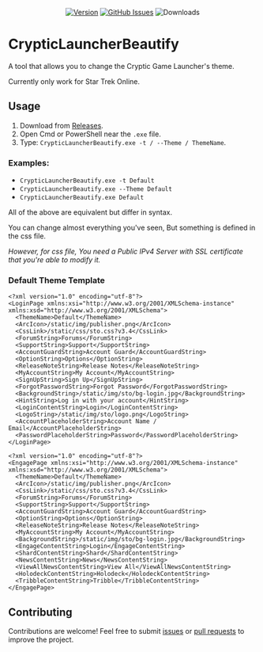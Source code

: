 <div align="center">

[![Version](https://img.shields.io/github/v/release/XKaguya/CrypticLauncherBeautify?sort=semver&style=flat-square&color=8DBBE9&label=Version)]()
[![GitHub Issues](https://img.shields.io/github/issues/XKaguya/CrypticLauncherBeautify/total?style=flat-square&label=Issues&color=d77982)](https://github.com/XKaguya/CrypticLauncherBeautify)
![Downloads](https://img.shields.io/github/downloads/XKaguya/CrypticLauncherBeautify/total?style=flat-square&label=Downloads&color=d77982)

</div>

# CrypticLauncherBeautify
A tool that allows you to change the Cryptic Game Launcher's theme.

Currently only work for Star Trek Online.

## Usage
1. Download from [Releases](https://github.com/XKaguya/CrypticLauncherBeautify/releases/latest).
2. Open Cmd or PowerShell near the `.exe` file.
3. Type: `CrypticLauncherBeautify.exe -t / --Theme / ThemeName`.

### Examples:
* `CrypticLauncherBeautify.exe -t Default`
* `CrypticLauncherBeautify.exe --Theme Default`
* `CrypticLauncherBeautify.exe Default`

All of the above are equivalent but differ in syntax.

You can change almost everything you've seen, But something is defined in the css file.

*However, for css file, You need a Public IPv4 Server with SSL certificate that you're able to modify it.*

### Default Theme Template
```
<?xml version="1.0" encoding="utf-8"?>
<LoginPage xmlns:xsi="http://www.w3.org/2001/XMLSchema-instance" xmlns:xsd="http://www.w3.org/2001/XMLSchema">
  <ThemeName>Default</ThemeName>
  <ArcIcon>/static/img/publisher.png</ArcIcon>
  <CssLink>/static/css/sto.css?v3.4</CssLink>
  <ForumString>Forums</ForumString>
  <SupportString>Support</SupportString>
  <AccountGuardString>Account Guard</AccountGuardString>
  <OptionString>Options</OptionString>
  <ReleaseNoteString>Release Notes</ReleaseNoteString>
  <MyAccountString>My Account</MyAccountString>
  <SignUpString>Sign Up</SignUpString>
  <ForgotPasswordString>Forgot Password</ForgotPasswordString>
  <BackgroundString>/static/img/sto/bg-login.jpg</BackgroundString>
  <HintString>Log in with your account</HintString>
  <LoginContentString>Login</LoginContentString>
  <LogoString>/static/img/sto/logo.png</LogoString>
  <AccountPlaceholderString>Account Name / Email</AccountPlaceholderString>
  <PasswordPlaceholderString>Password</PasswordPlaceholderString>
</LoginPage>
```
```
<?xml version="1.0" encoding="utf-8"?>
<EngagePage xmlns:xsi="http://www.w3.org/2001/XMLSchema-instance" xmlns:xsd="http://www.w3.org/2001/XMLSchema">
  <ThemeName>Default</ThemeName>
  <ArcIcon>/static/img/publisher.png</ArcIcon>
  <CssLink>/static/css/sto.css?v3.4</CssLink>
  <ForumString>Forums</ForumString>
  <SupportString>Support</SupportString>
  <AccountGuardString>Account Guard</AccountGuardString>
  <OptionString>Options</OptionString>
  <ReleaseNoteString>Release Notes</ReleaseNoteString>
  <MyAccountString>My Account</MyAccountString>
  <BackgroundString>/static/img/sto/bg-login.jpg</BackgroundString>
  <EngageContentString>Login</EngageContentString>
  <ShardContentString>Shard</ShardContentString>
  <NewsContentString>News</NewsContentString>
  <ViewAllNewsContentString>View All</ViewAllNewsContentString>
  <HolodeckContentString>Holodeck</HolodeckContentString>
  <TribbleContentString>Tribble</TribbleContentString>
</EngagePage>
```

## Contributing
Contributions are welcome! Feel free to submit [issues](https://github.com/XKaguya/CrypticLauncherBeautify/issues) or [pull requests](https://github.com/XKaguya/CrypticLauncherBeautify/pulls) to improve the project.
